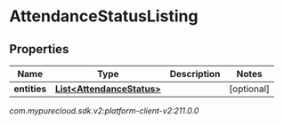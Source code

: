 # AttendanceStatusListing


## Properties

| Name | Type | Description | Notes |
| ------------ | ------------- | ------------- | ------------- |
| **entities** | [**List&lt;AttendanceStatus&gt;**](AttendanceStatus) |  |  [optional] |




_com.mypurecloud.sdk.v2:platform-client-v2:211.0.0_
